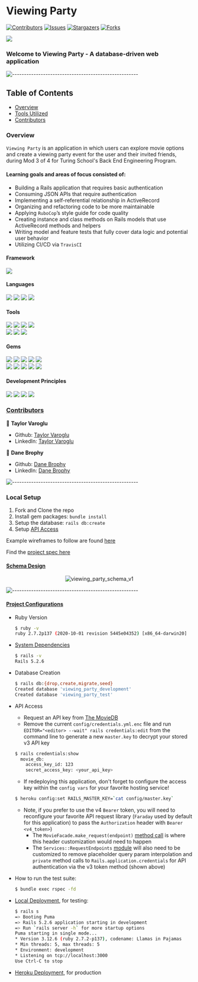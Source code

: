 # Viewing Party

[![Contributors][contributors-shield]][contributors-url]
[![Issues][issues-shield]][issues-url]
[![Stargazers][stars-shield]][stars-url]
[![Forks][forks-shield]][forks-url]

<img src="https://img.shields.io/travis/tvaroglu/viewing_party" />  

### Welcome to Viewing Party - A database-driven web application

![-----------------------------------------------------](https://raw.githubusercontent.com/andreasbm/readme/master/assets/lines/rainbow.png)

## Table of Contents

- [Overview](#overview)
- [Tools Utilized](#framework)
- [Contributors](#contributors)


### Overview

`Viewing Party` is an application in which users can explore movie options and create a viewing party event for the user and their invited friends, during Mod 3 of 4 for Turing School's Back End Engineering Program.

#### Learning goals and areas of focus consisted of:

- Building a Rails application that requires basic authentication
- Consuming JSON APIs that require authentication
- Implementing a self-referential relationship in ActiveRecord
- Organizing and refactoring code to be more maintainable
- Applying `RuboCop`’s style guide for code quality
- Creating instance and class methods on Rails models that use ActiveRecord methods and helpers
- Writing model and feature tests that fully cover data logic and potential user behavior
- Utilizing CI/CD via `TravisCI`


#### Framework
<p>
  <img src="https://img.shields.io/badge/Ruby%20On%20Rails-b81818.svg?&style=flat&logo=rubyonrails&logoColor=white" />
</p>

#### Languages
<p>
  <img src="https://img.shields.io/badge/Ruby-CC0000.svg?&style=flaste&logo=ruby&logoColor=white" />
  <img src="https://img.shields.io/badge/ActiveRecord-CC0000.svg?&style=flaste&logo=rubyonrails&logoColor=white" />
  <img src="https://img.shields.io/badge/HTML5-0EB201.svg?&style=flaste&logo=html5&logoColor=white" />
  <img src="https://img.shields.io/badge/CSS3-1572B6.svg?&style=flaste&logo=css3&logoColor=white" />
</p>

#### Tools
<p>
  <img src="https://img.shields.io/badge/Atom-66595C.svg?&style=flaste&logo=atom&logoColor=white" />  
  <img src="https://img.shields.io/badge/Git-F05032.svg?&style=flaste&logo=git&logoColor=white" />
  <img src="https://img.shields.io/badge/GitHub-181717.svg?&style=flaste&logo=github&logoColor=white" />
  <img src="https://img.shields.io/badge/Postman-FF6E4F.svg?&style=flat&logo=postman&logoColor=white" /> </br>
  <img src="https://img.shields.io/badge/TravisCI-FFBC4F.svg?&style=flat&logo=travis&logoColor=white" />
  <img src="https://img.shields.io/badge/Heroku-430098.svg?&style=flaste&logo=heroku&logoColor=white" />
  <img src="https://img.shields.io/badge/PostgreSQL-4169E1.svg?&style=flaste&logo=postgresql&logoColor=white" />
</p>

#### Gems
<p>
  <img src="https://img.shields.io/badge/rspec-b81818.svg?&style=flaste&logo=rubygems&logoColor=white" />
  <img src="https://img.shields.io/badge/pry-b81818.svg?&style=flaste&logo=rubygems&logoColor=white" />  
  <img src="https://img.shields.io/badge/rubocop-b81818.svg?&style=flaste&logo=rubygems&logoColor=white" />  
  <img src="https://img.shields.io/badge/simplecov-b81818.svg?&style=flaste&logo=rubygems&logoColor=white" />  
  <img src="https://img.shields.io/badge/shoulda--matchers-b81818.svg?&style=flaste&logo=rubygems&logoColor=white" /> </br>
  <img src="https://img.shields.io/badge/launchy-b81818.svg?&style=flaste&logo=rubygems&logoColor=white" />  
  <img src="https://img.shields.io/badge/capybara-b81818.svg?&style=flaste&logo=rubygems&logoColor=white" />
  <img src="https://img.shields.io/badge/bcrypt-b81818.svg?&style=flaste&logo=rubygems&logoColor=white" />  
  <img src="https://img.shields.io/badge/faraday-b81818.svg?&style=flaste&logo=rubygems&logoColor=white" />
  <img src="https://img.shields.io/badge/webmock-b81818.svg?&style=flaste&logo=rubygems&logoColor=white" />  
</p>

#### Development Principles
<p>
  <img src="https://img.shields.io/badge/OOP-b81818.svg?&style=flaste&logo=OOP&logoColor=white" />
  <img src="https://img.shields.io/badge/TDD-b87818.svg?&style=flaste&logo=TDD&logoColor=white" />
  <img src="https://img.shields.io/badge/MVC-b8b018.svg?&style=flaste&logo=MVC&logoColor=white" />
  <img src="https://img.shields.io/badge/REST-33b818.svg?&style=flaste&logo=REST&logoColor=white" />  
</p>


### <ins>Contributors</ins>

👤  **Taylor Varoglu**
- Github: [Taylor Varoglu](https://github.com/tvaroglu)
- LinkedIn: [Taylor Varoglu](https://www.linkedin.com/in/taylorvaroglu/)

👤  **Dane Brophy**
- Github: [Dane Brophy](https://github.com/danembb)
- LinkedIn: [Dane Brophy](https://www.linkedin.com/in/dane-brophy/)

![-----------------------------------------------------](https://raw.githubusercontent.com/andreasbm/readme/master/assets/lines/rainbow.png)

<!-- MARKDOWN LINKS & IMAGES -->

[contributors-shield]: https://img.shields.io/github/contributors/tvaroglu/viewing_party.svg?style=flat
[contributors-url]: https://github.com/tvaroglu/viewing_party/graphs/contributors
[forks-shield]: https://img.shields.io/github/forks/tvaroglu/viewing_party.svg?style=flat
[forks-url]: https://github.com/tvaroglu/viewing_party/network/members
[stars-shield]: https://img.shields.io/github/stars/tvaroglu/viewing_party.svg?style=flat
[stars-url]: https://github.com/tvaroglu/viewing_party/stargazers
[issues-shield]: https://img.shields.io/github/issues/tvaroglu/viewing_party.svg?style=flat
[issues-url]: https://github.com/tvaroglu/viewing_party/issues


### Local Setup

1. Fork and Clone the repo
2. Install gem packages: `bundle install`
3. Setup the database: `rails db:create`
4. Setup [API Access](#project-configurations)

Example wireframes to follow are found [here](https://backend.turing.io/module3/projects/viewing_party/wireframes)

Find the [project spec here](https://backend.turing.io/module3/projects/viewing_party)

#### [Schema Design](https://app.dbdesigner.net/designer/schema/0-t-d-viewing_party)

<p align="center">
  <img src="https://user-images.githubusercontent.com/58891447/131753620-4acc28aa-b7e3-4a4a-b6ad-aa641cf71046.png" alt="viewing_party_schema_v1"/>
</p>

![-----------------------------------------------------](https://raw.githubusercontent.com/andreasbm/readme/master/assets/lines/rainbow.png)

#### <ins>Project Configurations</ins>

* Ruby Version
    ```bash
    $ ruby -v
    ruby 2.7.2p137 (2020-10-01 revision 5445e04352) [x86_64-darwin20]
    ```

* [System Dependencies](https://github.com/tvaroglu/viewing_party/blob/main/Gemfile)
    ```bash
    $ rails -v
    Rails 5.2.6
    ```

* Database Creation
    ```bash
    $ rails db:{drop,create,migrate,seed}
    Created database 'viewing_party_development'
    Created database 'viewing_party_test'
    ```

* API Access
  - Request an API key from [The MovieDB](https://developers.themoviedb.org/3/getting-started/authentication)
  - Remove the current `config/credentials.yml.enc` file and run `EDITOR="<editor> --wait" rails credentials:edit` from the command line to generate a new `master.key` to decrypt your stored v3 API key
  ```bash
  $ rails credentials:show
    movie_db:
      access_key_id: 123
      secret_access_key: <your_api_key>
  ```
  - If redeploying this application, don't forget to configure the access key within the `config vars` for your favorite hosting service!
  ```bash
  $ heroku config:set RAILS_MASTER_KEY=`cat config/master.key`
  ```
  - Note, if you prefer to use the v4 `Bearer` token, you will need to reconfigure your favorite API request library (`Faraday` used by default for this application) to pass the `Authorization` header with `Bearer <v4_token>`)
    - The `MovieFacade.make_request(endpoint)` [method call](https://github.com/tvaroglu/viewing_party/blob/main/app/models/movie_facade.rb) is where this header customization would need to happen
    - The `Services::RequestEndpoints` [module](https://github.com/tvaroglu/viewing_party/blob/main/app/models/services/request_endpoints.rb) will also need to be customized to remove placeholder query param interpolation and `private` method calls to `Rails.application.credentials` for API authentication via the v3 token method (shown above)


* How to run the test suite:
    ```bash
    $ bundle exec rspec -fd
    ```

* [Local Deployment](http://localhost:3000), for testing:
    ```bash
    $ rails s
    => Booting Puma
    => Rails 5.2.6 application starting in development
    => Run `rails server -h` for more startup options
    Puma starting in single mode...
    * Version 3.12.6 (ruby 2.7.2-p137), codename: Llamas in Pajamas
    * Min threads: 5, max threads: 5
    * Environment: development
    * Listening on tcp://localhost:3000
    Use Ctrl-C to stop
    ```

* [Heroku Deployment](https://tvaroglu-viewing-party.herokuapp.com/), for production
